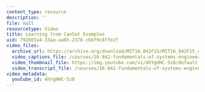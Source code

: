 ```yaml
---
content_type: resource
description: ''
file: null
resourcetype: Video
title: Learning from CanSat Examples
uid: 792b03a4-33aa-aa85-2376-c6bf9c8ffe2f
video_files:
  archive_url: https://archive.org/download/MIT16.842F15/MIT16_842F15_educator_05_300k.mp4
  video_captions_file: /courses/16-842-fundamentals-of-systems-engineering-fall-2015/b08db9e43cdf5c9b936a45b617946bdd_4hYgHHC-5z8.vtt
  video_thumbnail_file: https://img.youtube.com/vi/4hYgHHC-5z8/default.jpg
  video_transcript_file: /courses/16-842-fundamentals-of-systems-engineering-fall-2015/d73acfcf3dfc3bb064736603c269ffa0_4hYgHHC-5z8.pdf
video_metadata:
  youtube_id: 4hYgHHC-5z8
---
```

